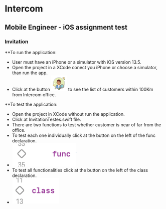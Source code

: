 # Intercom
## Mobile Engineer - iOS assignment test

### Invitation

**To run the application:

- User must have an iPhone or a simulator with iOS version 13.5.
- Open the project in a XCode conect you iPhone or choose a simulator, than run the app.
- Click at the button  ![](images/find_customer.png) to see the list of customers within 100Km from Intercom office.

**To test the application:

- Open the project in XCode without run the application.
- Click at InvitationTestes.swift file.
- There are two functions to test whether customer is near of far from the office.
- To test each one individually click at the button on the left of the func declaration. 
- ![](images/button_func.png)
- To test all functionalities click at the button on the left of the class declaration. 
- ![](images/button_class.png)
